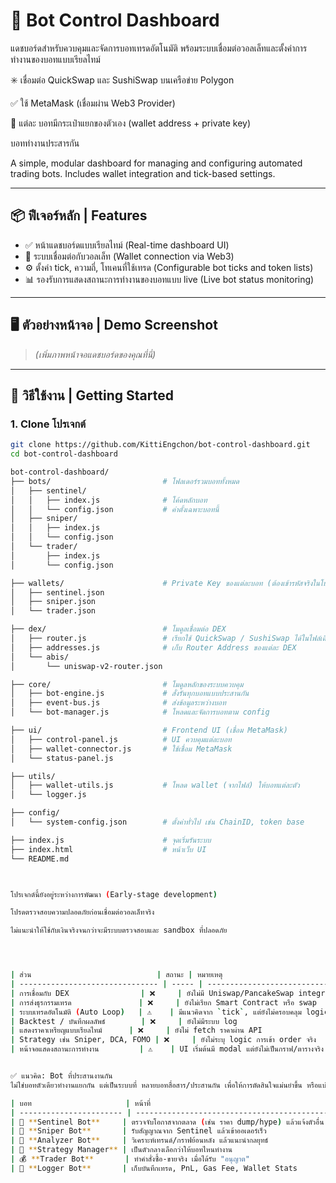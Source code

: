 # 🧠 Bot Control Dashboard

แดชบอร์ดสำหรับควบคุมและจัดการบอทเทรดอัตโนมัติ พร้อมระบบเชื่อมต่อวอลเล็ทและตั้งค่าการทำงานของบอทแบบเรียลไทม์

✳️ เชื่อมต่อ QuickSwap และ SushiSwap บนเครือข่าย Polygon

✅ ใช้ MetaMask (เชื่อมผ่าน Web3 Provider)

🤖 แต่ละ บอทมีกระเป๋าแยกของตัวเอง (wallet address + private key)

บอททำงานประสารกัน


A simple, modular dashboard for managing and configuring automated trading bots. Includes wallet integration and tick-based settings.

---

## 📦 ฟีเจอร์หลัก | Features

- ✅ หน้าแดชบอร์ดแบบเรียลไทม์ (Real-time dashboard UI)
- 🔄 ระบบเชื่อมต่อกับวอลเล็ท (Wallet connection via Web3)
- ⚙️ ตั้งค่า tick, ความถี่, โทเคนที่ใช้เทรด (Configurable bot ticks and token lists)
- 📊 รองรับการแสดงสถานะการทำงานของบอทแบบ live (Live bot status monitoring)

---

## 🖥️ ตัวอย่างหน้าจอ | Demo Screenshot

> *(เพิ่มภาพหน้าจอแดชบอร์ดของคุณที่นี่)*

---

## 🚀 วิธีใช้งาน | Getting Started

### 1. Clone โปรเจกต์
```bash
git clone https://github.com/KittiEngchon/bot-control-dashboard.git
cd bot-control-dashboard

bot-control-dashboard/
├── bots/                         # โฟลเดอร์รวมบอททั้งหมด
│   ├── sentinel/
│   │   ├── index.js              # โค้ดหลักบอท
│   │   └── config.json           # ค่าตั้งเฉพาะบอทนี้
│   ├── sniper/
│   │   ├── index.js
│   │   └── config.json
│   └── trader/
│       ├── index.js
│       └── config.json

├── wallets/                      # Private Key ของแต่ละบอท (ต้องเข้ารหัสจริงในโปรดักชัน)
│   ├── sentinel.json
│   ├── sniper.json
│   └── trader.json

├── dex/                          # โมดูลเชื่อมต่อ DEX
│   ├── router.js                 # เรียกใช้ QuickSwap / SushiSwap ได้ในไฟล์เดียว
│   ├── addresses.js              # เก็บ Router Address ของแต่ละ DEX
│   └── abis/
│       └── uniswap-v2-router.json

├── core/                         # โมดูลหลักของระบบควบคุม
│   ├── bot-engine.js             # สั่งรันทุกบอทแบบประสานกัน
│   ├── event-bus.js              # ส่งข้อมูลระหว่างบอท
│   └── bot-manager.js            # โหลดและจัดการบอทตาม config

├── ui/                           # Frontend UI (เชื่อม MetaMask)
│   ├── control-panel.js          # UI ควบคุมแต่ละบอท
│   ├── wallet-connector.js       # ใช้เชื่อม MetaMask
│   └── status-panel.js

├── utils/
│   ├── wallet-utils.js           # โหลด wallet (จากไฟล์) ให้บอทแต่ละตัว
│   └── logger.js

├── config/
│   └── system-config.json        # ตั้งค่าทั่วไป เช่น ChainID, token base

├── index.js                      # จุดเริ่มรันระบบ
├── index.html                    # หน้าเว็บ UI
└── README.md



โปรเจกต์นี้ยังอยู่ระหว่างการพัฒนา (Early-stage development)

โปรดตรวจสอบความปลอดภัยก่อนเชื่อมต่อวอลเล็ทจริง

ไม่แนะนำให้ใช้กับเงินจริงจนกว่าจะมีระบบตรวจสอบและ sandbox ที่ปลอดภัย




| ส่วน                            | สถานะ | หมายเหตุ                                        |
| ------------------------------- | ----- | ----------------------------------------------- |
| การเชื่อมกับ DEX                | ❌     | ยังไม่มี Uniswap/PancakeSwap integration        |
| การส่งธุรกรรมเทรด               | ❌     | ยังไม่เรียก Smart Contract หรือ swap            |
| ระบบเทรดอัตโนมัติ (Auto Loop)   | ⚠️    | มีแนวคิดจาก `tick`, แต่ยังไม่ครอบคลุม logic     |
| Backtest / บันทึกผลลัพธ์        | ❌     | ยังไม่มีระบบ log                                |
| แสดงราคาเหรียญแบบเรียลไทม์      | ❌     | ยังไม่ fetch ราคาผ่าน API                       |
| Strategy เช่น Sniper, DCA, FOMO | ❌     | ยังไม่ระบุ logic การเข้า order จริง             |
| หน้าจอแสดงสถานะการทำงาน         | ⚠️    | UI เริ่มต้นมี modal แต่ยังไม่เป็นกราฟ/ตารางจริง |


✅ แนวคิด: Bot ที่ประสานงานกัน
ไม่ใช่บอทตัวเดียวทำงานแยกกัน แต่เป็นระบบที่ หลายบอทสื่อสาร/ประสานกัน เพื่อให้การตัดสินใจแม่นยำขึ้น หรือแบ่งหน้าที่ เช่น

| บอท                     | หน้าที่                                                   |
| ----------------------- | --------------------------------------------------------- |
| 📡 **Sentinel Bot**     | ตรวจจับโอกาสจากตลาด (เช่น ราคา dump/hype) แล้วแจ้งตัวอื่น |
| 🛒 **Sniper Bot**       | รับสัญญาณจาก Sentinel แล้วเข้าออเดอร์เร็ว                 |
| 🧠 **Analyzer Bot**     | วิเคราะห์เทรนด์/กราฟย้อนหลัง แล้วแนะนำกลยุทธ์             |
| 🧬 **Strategy Manager** | เป็นตัวกลางเลือกว่าให้บอทไหนทำงาน                         |
| 💰 **Trader Bot**       | ทำคำสั่งซื้อ-ขายจริง เมื่อได้รับ "อนุญาต"                 |
| 🧾 **Logger Bot**       | เก็บบันทึกเทรด, PnL, Gas Fee, Wallet Stats                |

